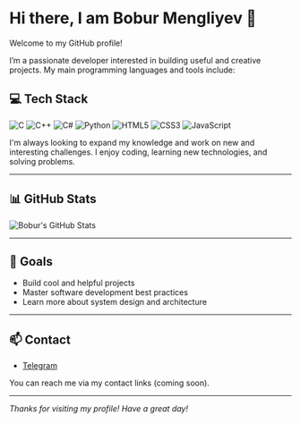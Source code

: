 # Hi there, I am Bobur Mengliyev 👋

Welcome to my GitHub profile!

I’m a passionate developer interested in building useful and creative projects. My main programming languages and tools include:

## 💻 Tech Stack

![C](https://img.shields.io/badge/C-00599C?style=for-the-badge&logo=c&logoColor=white)
![C++](https://img.shields.io/badge/C++-00599C?style=for-the-badge&logo=c%2B%2B&logoColor=white)
![C#](https://img.shields.io/badge/C%23-239120?style=for-the-badge&logo=c-sharp&logoColor=white)
![Python](https://img.shields.io/badge/Python-3776AB?style=for-the-badge&logo=python&logoColor=white)
![HTML5](https://img.shields.io/badge/HTML5-E34F26?style=for-the-badge&logo=html5&logoColor=white)
![CSS3](https://img.shields.io/badge/CSS3-1572B6?style=for-the-badge&logo=css3&logoColor=white)
![JavaScript](https://img.shields.io/badge/JavaScript-F7DF1E?style=for-the-badge&logo=javascript&logoColor=black)

I'm always looking to expand my knowledge and work on new and interesting challenges. I enjoy coding, learning new technologies, and solving problems.

---

## 📊 GitHub Stats

![Bobur's GitHub Stats](https://github-readme-stats.vercel.app/api?username=BoburMengliyev&show_icons=true&theme=tokyonight&hide_border=true)

---

## 🚀 Goals
- Build cool and helpful projects
- Master software development best practices
- Learn more about system design and architecture

---

## 📫 Contact
- [Telegram](https://t.me/theboburmengliyev)
  
You can reach me via my contact links (coming soon).

---

_Thanks for visiting my profile! Have a great day!_
